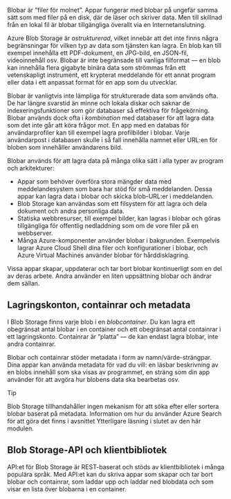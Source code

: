 Blobar är ”filer för molnet”. Appar fungerar med blobar på ungefär samma sätt som med filer på en disk, där de läser och skriver data. Men till skillnad från en lokal fil är blobar tillgängliga överallt via en Internetanslutning.

Azure Blob Storage är *ostrukturerad*, vilket innebär att det inte finns några begränsningar för vilken typ av data som tjänsten kan lagra. En blob kan till exempel innehålla ett PDF-dokument, en JPG-bild, en JSON-fil, videoinnehåll osv. Blobar är inte begränsade till vanliga filformat &mdash; en blob kan innehålla flera gigabyte binära data som strömmas från ett vetenskapligt instrument, ett krypterat meddelande för ett annat program eller data i ett anpassat format för en app som du utvecklar.

Blobar är vanligtvis inte lämpliga för strukturerade data som används ofta. De har längre svarstid än minne och lokala diskar och saknar de indexeringsfunktioner som gör databaser så effektiva för frågekörning. Blobar används dock ofta i *kombination* med databaser för att lagra data som det inte går att köra frågor mot. En app med en databas för användarprofiler kan till exempel lagra profilbilder i blobar. Varje användarpost i databasen skulle i så fall innehålla namnet eller URL:en för bloben som innehåller användarens bild.

Blobar används för att lagra data på många olika sätt i alla typer av program och arkitekturer:

- Appar som behöver överföra stora mängder data med meddelandesystem som bara har stöd för små meddelanden. Dessa appar kan lagra data i blobar och skicka blob-URL:er i meddelanden.
- Blob Storage kan användas som ett filsystem för att lagra och dela dokument och andra personliga data.
- Statiska webbresurser, till exempel bilder, kan lagras i blobar och göras tillgängliga för offentlig nedladdning som om de vore filer på en webbserver.
- Många Azure-komponenter använder blobar i bakgrunden. Exempelvis lagrar Azure Cloud Shell dina filer och konfigurationer i blobar, och Azure Virtual Machines använder blobar för hårddisklagring.

Vissa appar skapar, uppdaterar och tar bort blobar kontinuerligt som en del av deras arbete. Andra använder en liten uppsättning blobar och ändrar dem sällan.

## <a name="storage-accounts-containers-and-metadata"></a>Lagringskonton, containrar och metadata

I Blob Storage finns varje blob i en *blobcontainer*. Du kan lagra ett obegränsat antal blobar i en container och ett obegränsat antal containrar i ett lagringskonto. Containrar är ”platta” &mdash; de kan endast lagra blobar, inte andra containrar.

Blobar och containrar stöder metadata i form av namn/värde-strängpar. Dina appar kan använda metadata för vad du vill: en läsbar beskrivning av en blobs innehåll som ska visas av programmet, en sträng som din app använder för att avgöra hur blobens data ska bearbetas osv.

> [!TIP]
> Blob Storage tillhandahåller ingen mekanism för att söka efter eller sortera blobar baserat på metadata. Information om hur du använder Azure Search för att göra det finns i avsnittet Ytterligare läsning i slutet av den här modulen.

## <a name="the-blob-storage-api-and-client-libraries"></a>Blob Storage-API och klientbibliotek

API:et för Blob Storage är REST-baserat och stöds av klientbibliotek i många populära språk. Med API:et kan du skriva appar som skapar och tar bort blobar och containrar, som laddar upp och laddar ned blobdata och som visar en lista över blobarna i en container.
